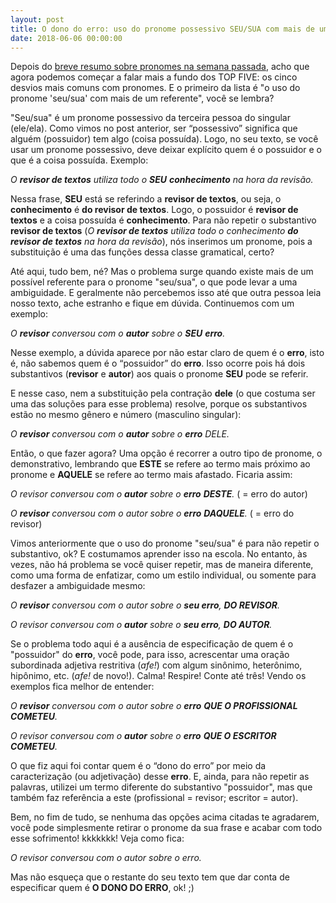 ```yaml
---
layout: post
title: O dono do erro: uso do pronome possessivo SEU/SUA com mais de um referente
date: 2018-06-06 00:00:00
---
```


Depois do [breve resumo sobre pronomes na semana passada](http://santarevisao.com.br/page2), acho que agora podemos começar a falar mais a fundo dos TOP FIVE: os cinco desvios mais comuns com pronomes. E o primeiro da lista é "o uso do pronome 'seu/sua' com mais de um referente", você se lembra?

"Seu/sua" é um pronome possessivo da terceira pessoa do singular (ele/ela). Como vimos no post anterior, ser “possessivo” significa que alguém (possuidor) tem algo (coisa possuída). Logo, no seu texto, se você usar um pronome possessivo, deve deixar explícito quem é o possuidor e o que é a coisa possuída. Exemplo:

_O **revisor de textos** utiliza todo o **SEU** **conhecimento** na hora da revisão._

Nessa frase, **SEU** está se referindo a **revisor de textos**, ou seja, o **conhecimento** é **do revisor de textos**. Logo, o possuidor é **revisor de textos** e a coisa possuída é **conhecimento**. Para não repetir o substantivo **revisor de textos** (_O **revisor de textos** utiliza todo o conhecimento **do revisor de textos** na hora da revisão_), nós inserimos um pronome, pois a substituição é uma das funções dessa classe gramatical, certo?

Até aqui, tudo bem, né? Mas o problema surge quando existe mais de um possível referente para o pronome "seu/sua", o que pode levar a uma ambiguidade. E geralmente não percebemos isso até que outra pessoa leia nosso texto, ache estranho e fique em dúvida. Continuemos com um exemplo:

_O **revisor** conversou com o **autor** sobre o **SEU** **erro**._

Nesse exemplo, a dúvida aparece por não estar claro de quem é o **erro**, isto é, não sabemos quem é o “possuidor” do **erro**. Isso ocorre pois há dois substantivos (**revisor** e **autor**) aos quais o pronome **SEU** pode se referir. 

E nesse caso, nem a substituição pela contração **dele** (o que costuma ser uma das soluções para esse problema) resolve, porque os substantivos estão no mesmo gênero e número (masculino singular):

_O **revisor** conversou com o **autor** sobre o **erro** DELE._

Então, o que fazer agora? Uma opção é recorrer a outro tipo de pronome, o demonstrativo, lembrando que **ESTE** se refere ao termo mais próximo ao pronome e **AQUELE** se refere ao termo mais afastado. Ficaria assim:

_O revisor conversou com o **autor** sobre o **erro** **DESTE**._ ( = erro do autor)

_O **revisor** conversou com o autor sobre o **erro** **DAQUELE**._ ( = erro do revisor)

Vimos anteriormente que o uso do pronome "seu/sua" é para não repetir o substantivo, ok? E costumamos aprender isso na escola. No entanto, às vezes, não há problema se você quiser repetir, mas de maneira diferente, como uma forma de enfatizar, como um estilo individual, ou somente para desfazer a ambiguidade mesmo:

_O **revisor** conversou com o autor sobre o **seu erro**, **DO REVISOR**._

_O revisor conversou com o **autor** sobre o **seu erro**, **DO AUTOR**._

Se o problema todo aqui é a ausência de especificação de quem é o "possuidor" do **erro**, você pode, para isso, acrescentar uma oração subordinada adjetiva restritiva (_afe!_) com algum sinônimo, heterônimo, hipônimo, etc. (_afe!_ de novo!). Calma! Respire! Conte até três! Vendo os exemplos fica melhor de entender:

_O **revisor** conversou com o autor sobre o **erro** **QUE O PROFISSIONAL COMETEU**._

_O revisor conversou com o **autor** sobre o **erro** **QUE O ESCRITOR COMETEU**._

O que fiz aqui foi contar quem é o “dono do erro” por meio da caracterização (ou adjetivação) desse **erro**. E, ainda, para não repetir as palavras, utilizei um termo diferente do substantivo "possuidor", mas que também faz referência a este (profissional = revisor; escritor = autor).

Bem, no fim de tudo, se nenhuma das opções acima citadas te agradarem, você pode simplesmente retirar o pronome da sua frase e acabar com todo esse sofrimento! kkkkkkk! Veja como fica:

_O revisor conversou com o autor sobre o erro._

Mas não esqueça que o restante do seu texto tem que dar conta de especificar quem é **O DONO DO ERRO**, ok! ;)
